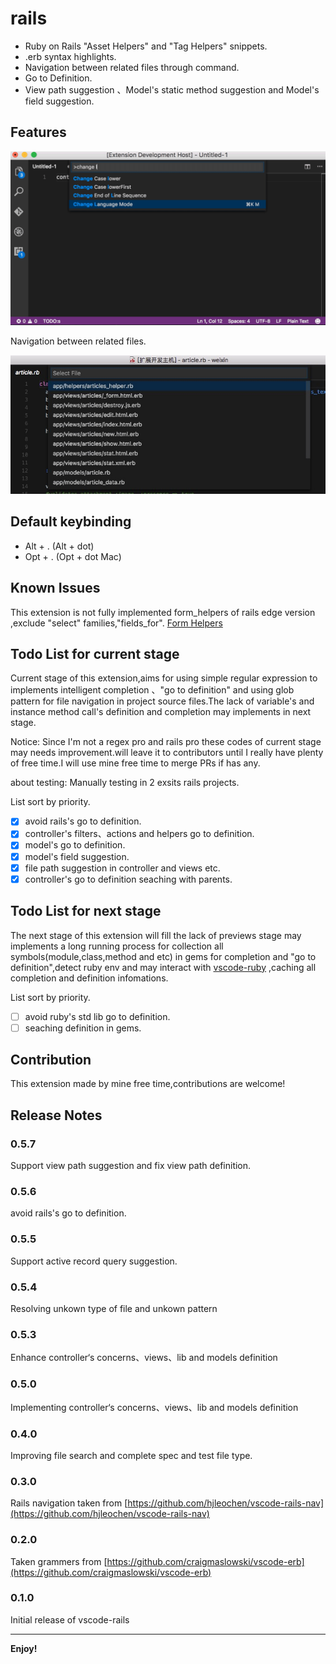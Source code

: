 # rails  

* Ruby on Rails "Asset Helpers" and "Tag Helpers" snippets.
* .erb syntax highlights.
* Navigation between related files through command.
* Go to Definition.
* View path suggestion 、Model's static method suggestion and Model's field suggestion.

## Features

![feature X](./images/vscode-rails.gif)

Navigation between related files.

![screenshot](./images/rails-nav.png)

## Default keybinding

* Alt + . (Alt + dot)
* Opt + . (Opt + dot Mac)

## Known Issues  

This extension is not fully implemented form_helpers of rails edge version ,exclude "select" families,"fields_for".
[Form Helpers](http://edgeguides.rubyonrails.org/form_helpers.html)

## Todo List for current stage  

Current stage of this extension,aims for using simple regular expression to implements intelligent completion 、"go to definition" and using glob pattern for file navigation in project source files.The lack of variable's and instance method call's definition and completion may implements in next stage.

Notice: Since I'm not a regex pro and rails pro these codes of current stage may needs improvement.will leave it to contributors until I really have plenty of free time.I will use mine free time to merge PRs if has any.

about testing: Manually testing in 2 exsits rails projects.

List sort by priority.

- [x] avoid rails's go to definition.
- [x] controller's filters、actions and helpers go to definition.
- [x] model's go to definition.
- [x] model's field suggestion.
- [x] file path suggestion in controller and views etc.
- [x] controller's go to definition seaching with parents.

## Todo List for next stage

The next stage of this extension will fill the lack of previews stage may implements a long running process for collection all symbols(module,class,method and etc) in gems for completion and "go to definition",detect ruby env and may interact with [vscode-ruby](https://github.com/rubyide/vscode-ruby) ,caching all completion and definition infomations.

List sort by priority.

- [ ] avoid ruby's std lib go to definition.
- [ ] seaching definition in gems.

## Contribution

This extension made by mine free time,contributions are welcome!

## Release Notes  

### 0.5.7  

Support view path suggestion and fix view path definition.

### 0.5.6  

avoid rails's go to definition.

### 0.5.5

Support active record query suggestion.

### 0.5.4

Resolving unkown type of file and unkown pattern

### 0.5.3

Enhance controller‘s concerns、views、lib and models definition

### 0.5.0  

Implementing controller‘s concerns、views、lib and models definition

### 0.4.0  

Improving file search and complete spec and test file type.  

### 0.3.0

Rails navigation taken from [https://github.com/hjleochen/vscode-rails-nav](https://github.com/hjleochen/vscode-rails-nav)

### 0.2.0

Taken grammers from [https://github.com/craigmaslowski/vscode-erb](https://github.com/craigmaslowski/vscode-erb)

### 0.1.0

Initial release of vscode-rails

-----------------------------------------------------------------------------------------------------------

**Enjoy!**